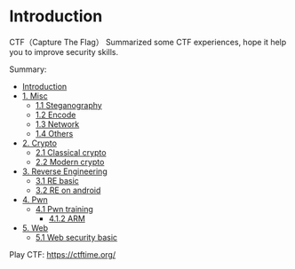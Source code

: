 # Introduction

CTF（Capture The Flag）
Summarized some CTF experiences, hope it help you to improve security skills.

Summary:

* [Introduction](README.md)
* [1. Misc](doc/1_topics.md)
    * [1.1 Steganography](doc/1.1_steganography.md)
    * [1.2 Encode](doc/1.2_encode.md)
    * [1.3 Network](doc/1.3_network.md)
    * [1.4 Others](doc/1.4_others.md)
* [2. Crypto](doc/2_topics.md)
    * [2.1 Classical crypto](doc/2.1_classical_cryptography.md)
    * [2.2 Modern crypto](doc/2.2_modern_cryptography.md)
* [3. Reverse Engineering](doc/3_topics.md)
    * [3.1 RE basic](doc/3.1_re_basic.md)
    * [3.2 RE on android](doc/3.2_android_re.md)
* [4. Pwn](doc/4_topics.md)
   * [4.1 Pwn training](doc/4_pwn.md)
      * [4.1.2 ARM](doc/4.1.2_arm_exp.md)
* [5. Web](doc/5_topics.md)
   * [5.1 Web security basic](doc/5.1_web_basic.md)


Play CTF:
https://ctftime.org/
